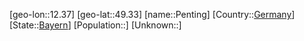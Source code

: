 ﻿---
location: [49.33,12.37]
type: City
tags:
- geo/City


SpocWebEntityId: 33296
isDeleted: false
confidential: public

---
[geo-lon::12.37]
[geo-lat::49.33]
[name::Penting]
[Country::[Germany](geo/Continent/Europe/Germany.md)]
[State::[Bayern](geo/Continent/Europe/Germany/Bayern.md)]
[Population::]
[Unknown::]

